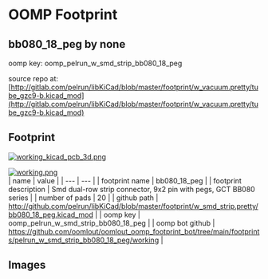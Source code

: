 # OOMP Footprint  
## bb080_18_peg  by none  
  
oomp key: oomp_pelrun_w_smd_strip_bb080_18_peg  
  
source repo at: [http://gitlab.com/pelrun/libKiCad/blob/master/footprint/w_vacuum.pretty/tube_gzc9-b.kicad_mod](http://gitlab.com/pelrun/libKiCad/blob/master/footprint/w_vacuum.pretty/tube_gzc9-b.kicad_mod)  
## Footprint  
  
[![working_kicad_pcb_3d.png](working_kicad_pcb_3d_600.png)](working_kicad_pcb_3d.png)  
  
[![working.png](working_600.png)](working.png)  
| name | value | 
| --- | --- | 
| footprint name | bb080_18_peg | 
| footprint description | Smd dual-row strip connector, 9x2 pin with pegs, GCT BB080 series | 
| number of pads | 20 | 
| github path | http://github.com/pelrun/libKiCad/blob/master/footprint/w_smd_strip.pretty/bb080_18_peg.kicad_mod | 
| oomp key | oomp_pelrun_w_smd_strip_bb080_18_peg | 
| oomp bot github | https://github.com/oomlout/oomlout_oomp_footprint_bot/tree/main/footprints/pelrun_w_smd_strip_bb080_18_peg/working | 
## Images  
